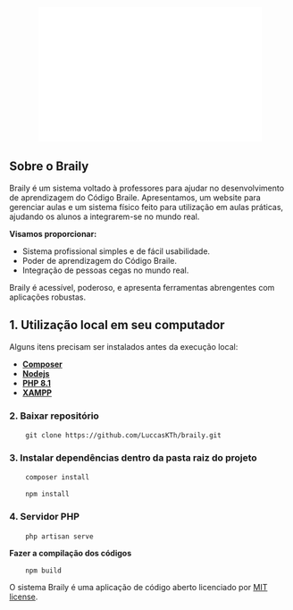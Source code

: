 <p align="center"><a href="" target="_blank"><img src="public/img/logo.svg" width="400" alt="Braily Logo"></a></p>

## Sobre o Braily

Braily é um sistema voltado à professores para ajudar no desenvolvimento de aprendizagem do Código Braile. Apresentamos, um website para gerenciar aulas e um sistema físico feito para utilização em aulas práticas, ajudando os alunos a integrarem-se no mundo real.

**Visamos proporcionar:**

- Sistema profissional simples e de fácil usabilidade.
- Poder de aprendizagem do Código Braile.
- Integração de pessoas cegas no mundo real.

Braily é acessível, poderoso, e apresenta ferramentas abrengentes com aplicações robustas.

## 1. Utilização local em seu computador

Alguns itens precisam ser instalados antes da execução local: 

- **[Composer](https://getcomposer.org/)**
- **[Nodejs](https://nodejs.org/)**
- **[PHP 8.1](https://www.php.net/)**
- **[XAMPP](https://www.apachefriends.org/)**

### 2. Baixar repositório

```
    git clone https://github.com/LuccasKTh/braily.git
```

### 3. Instalar dependências dentro da pasta raiz do projeto

```
    composer install
```
```
    npm install
```

### 4. Servidor PHP

```
    php artisan serve
```

**Fazer a compilação dos códigos**

```
    npm build
```

O sistema Braily é uma aplicação de código aberto licenciado por [MIT license](https://opensource.org/licenses/MIT).
